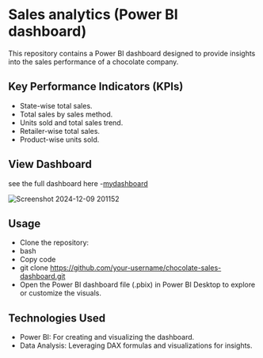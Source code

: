 # Sales analytics (Power BI dashboard)
This repository contains a Power BI dashboard designed to provide insights into the sales performance of a chocolate company.

## Key Performance Indicators (KPIs)
- State-wise total sales.
- Total sales by sales method.
- Units sold and total sales trend.
- Retailer-wise total sales.
- Product-wise units sold.

## View Dashboard 
see the full dashboard here -[mydashboard](https://app.powerbi.com/groups/me/reports/d3bd66e7-3dd3-44cd-8853-38141cb8fd64/d074fcfbbe95d80431bb?experience=power-bi)

![Screenshot 2024-12-09 201152](https://github.com/user-attachments/assets/270259db-151d-44ee-b376-2795ea8867ab)

## Usage
- Clone the repository:
- bash
- Copy code
- git clone https://github.com/your-username/chocolate-sales-dashboard.git
- Open the Power BI dashboard file (.pbix) in Power BI Desktop to explore or customize the visuals.

## Technologies Used
- Power BI: For creating and visualizing the dashboard.
- Data Analysis: Leveraging DAX formulas and visualizations for insights.

